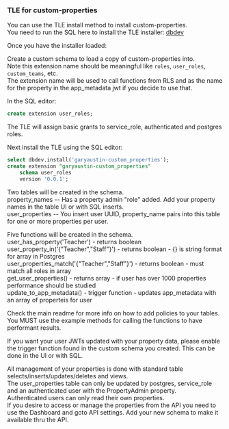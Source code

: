 ### TLE for custom-properties

You can use the TLE install method to install custom-properties.  
You need to run the SQL here to install the TLE installer: [dbdev](https://supabase.github.io/dbdev/install-in-db-client/)  

Once you have the installer loaded:

Create a custom schema to load a copy of custom-properties into.   
Note this extension name should be meaningful like `roles`, `user_roles`, `custom_teams`, etc.  
The extension name will be used to call functions from RLS and as the name for the property in the app_metadata jwt if you decide to use that.  

In the SQL editor:
```sql
create extension user_roles;
```

The TLE will assign basic grants to service_role, authenticated and postgres roles.

Next install the TLE using the SQL editor:
```sql
select dbdev.install('garyaustin-custom_properties');
create extension "garyaustin-custom_properties"
    schema user_roles
    version '0.0.1';
```

Two tables will be created in the schema.  
property_names -- Has a property admin "role" added.  Add your property names in the table UI or with SQL inserts.  
user_properties -- You insert user UUID, property_name pairs into this table for one or more properties per user.  

Five functions will be created in the schema.  
user_has_property('Teacher') - returns boolean   
user_property_in('{"Teacher","Staff"}') - returns boolean - {} is string format for array in Postgres  
user_properties_match('{"Teacher","Staff"}') - returns boolean - must match all roles in array  
get_user_properties() - returns array - if user has over 1000 properties performance should be studied    
update_to_app_metadata() - trigger function - updates app_metadata with an array of properteis for user  

Check the main readme for more info on how to add policies to your tables.  
You MUST use the example methods for calling the functions to have performant results.  

If you want your user JWTs updated with your property data, please enable the trigger function found in the custom schema you created.
This can be done in the UI or with SQL.

All management of your properties is done with standard table selects/inserts/updates/deletes and views.  
The user_properties table can only be updated by postgres, service_role and an authenticated user with the PropertyAdmin property.  
Authenticated users can only read their own properties.  
If you desire to access or manage the properties from the API you need to use the Dashboard and goto API settings.
Add your new schema to make it available thru the API.  





